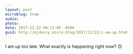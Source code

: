 ```yaml
---
layout: post
microblog: true
audio: 
photo: 
date: 2017-12-22 00:13:05 -0500
guid: http://mjdescy.micro.blog/2017/12/22/i-am-up.html
---
```

I am up too late. What exactly is happening right now? 🙃
